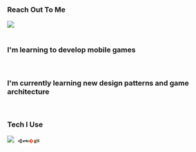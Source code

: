 ### Reach Out To Me

[<img width="22" src="https://unpkg.com/simple-icons@v4/icons/linkedin.svg" align="left" />][linkedin]


<br />
<br />

### I'm learning to develop mobile games 

<br />

### I'm currently learning new design patterns and game architecture
<br />

### Tech I Use


<img src="[https://raw.githubusercontent.com/github/explore/f3e22f0dca2be955676bc70d6214b95b13354ee8/topics/c/c.png](https://camo.githubusercontent.com/b2185fa5e94ba61c3d89b73d5a330ce0f95b534e9a4f0b04136c7166f571e455/68747470733a2f2f63646e2e69636f6e2d69636f6e732e636f6d2f69636f6e73322f323431352f504e472f3531322f6373686172705f6f726967696e616c5f6c6f676f5f69636f6e5f3134363537382e706e67)" width=25 heigth=25 align="left" />
<img src="https://raw.githubusercontent.com/github/explore/80688e429a7d4ef2fca1e82350fe8e3517d3494d/topics/unity/unity.png" width=25 heigth=25 align="left" />
<img src="https://raw.githubusercontent.com/github/explore/80688e429a7d4ef2fca1e82350fe8e3517d3494d/topics/git/git.png" width=25 heigth=25 align="left" />


<br />
<br />





[linkedin]: https://www.linkedin.com/in/erdo%C4%9Fan-i%C5%9Fik-b87373189/
<!--
**iskerdogan/iskerdogan** is a ✨ _special_ ✨ repository because its `README.md` (this file) appears on your GitHub profile.

Here are some ideas to get you started:

- 🔭 I’m currently working on ...
- 🌱 I’m currently learning ...
- 👯 I’m looking to collaborate on ...
- 🤔 I’m looking for help with ...
- 💬 Ask me about ...
- 📫 How to reach me: ...
- 😄 Pronouns: ...
- ⚡ Fun fact: ...
-->
